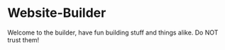 # Website-Builder

Welcome to the builder, have fun building stuff and things alike. Do NOT trust them! 